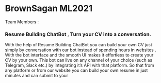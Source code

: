 
# BrownSagan ML2021

Team Members : 




### Resume Building ChatBot , Turn your CV into a conversation.

With the help of Resume Building ChatBot you can build your own CV just simply by conversation with our bot instead of 
spending hours in websites . With the bot interface and the smooth UI makes it effortless to create your CV by your own.
This bot can live on any channel of your choice (such as Telegram, Slack etc.) by integrating it’s API with that platform.
So that from any platform or from our website you can build your own resume in just minutes and can submit to your 




